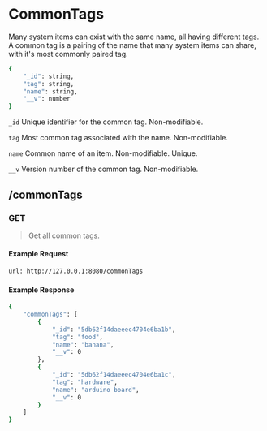 # CommonTags

Many system items can exist with the same name, all having different tags. A common tag is a pairing of the name that many system items can share, with it's most commonly paired tag.

```sh
{
    "_id": string,
    "tag": string,
    "name": string,
    "__v": number
}
```

`_id` Unique identifier for the common tag. Non-modifiable.

`tag` Most common tag associated with the name. Non-modifiable.

`name` Common name of an item. Non-modifiable. Unique.

`__v` Version number of the common tag. Non-modifiable.

## /commonTags

### GET

> Get all common tags.

#### Example Request

```sh
url: http://127.0.0.1:8080/commonTags
```

#### Example Response

```sh
{
    "commonTags": [
        {
            "_id": "5db62f14daeeec4704e6ba1b",
            "tag": "food",
            "name": "banana",
            "__v": 0
        },
        {
            "_id": "5db62f14daeeec4704e6ba1c",
            "tag": "hardware",
            "name": "arduino board",
            "__v": 0
        }
    ]
}
```